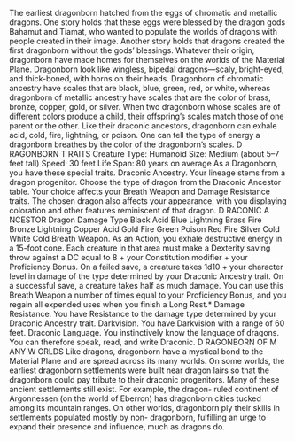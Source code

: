 The earliest dragonborn hatched from the eggs
of chromatic and metallic dragons. One story
holds that these eggs were blessed by the
dragon gods Bahamut and Tiamat, who wanted
to populate the worlds of dragons with people
created in their image. Another story holds that
dragons created the first dragonborn without
the gods’ blessings. Whatever their origin,
dragonborn have made homes for themselves
on the worlds of the Material Plane.
Dragonborn look like wingless, bipedal
dragons—scaly, bright-eyed, and thick-boned,
with horns on their heads. Dragonborn of
chromatic ancestry have scales that are black,
blue, green, red, or white, whereas dragonborn
of metallic ancestry have scales that are the
color of brass, bronze, copper, gold, or silver.
When two dragonborn whose scales are of
different colors produce a child, their offspring’s
scales match those of one parent or the other.
Like their draconic ancestors, dragonborn can
exhale acid, cold, fire, lightning, or poison. One
can tell the type of energy a dragonborn
breathes by the color of the dragonborn’s
scales.
D RAGONBORN T RAITS
Creature Type: Humanoid
Size: Medium (about 5–7 feet tall)
Speed: 30 feet
Life Span: 80 years on average
As a Dragonborn, you have these special traits.
Draconic Ancestry. Your lineage stems from a
dragon progenitor. Choose the type of dragon
from the Draconic Ancestor table. Your choice
affects your Breath Weapon and Damage
Resistance traits. The chosen dragon also affects
your appearance, with you displaying
coloration and other features reminiscent of
that dragon.
D RACONIC A NCESTOR
Dragon Damage Type
Black Acid
Blue Lightning
Brass Fire
Bronze Lightning
Copper Acid
Gold Fire
Green Poison
Red Fire
Silver Cold
White Cold
Breath Weapon. As an Action, you exhale
destructive energy in a 15-foot cone. Each
creature in that area must make a Dexterity
saving throw against a DC equal to 8 + your
Constitution modifier + your Proficiency Bonus.
On a failed save, a creature takes 1d10 + your
character level in damage of the type
determined by your Draconic Ancestry trait. On
a successful save, a creature takes half as much
damage.
You can use this Breath Weapon a number of
times equal to your Proficiency Bonus, and you
regain all expended uses when you finish a Long
Rest.*
Damage Resistance. You have Resistance to
the damage type determined by your Draconic
Ancestry trait.
Darkvision. You have Darkvision with a range
of 60 feet.
Draconic Language. You instinctively know
the language of dragons. You can therefore
speak, read, and write Draconic.
D RAGONBORN OF M ANY W ORLDS
Like dragons, dragonborn have a mystical bond
to the Material Plane and are spread across its
many worlds.
On some worlds, the earliest dragonborn
settlements were built near dragon lairs so that
the dragonborn could pay tribute to their
draconic progenitors. Many of these ancient
settlements still exist. For example, the dragon-
ruled continent of Argonnessen (on the world of
Eberron) has dragonborn cities tucked among
its mountain ranges.
On other worlds, dragonborn ply their skills
in settlements populated mostly by non-
dragonborn, fulfilling an urge to expand their
presence and influence, much as dragons do.
